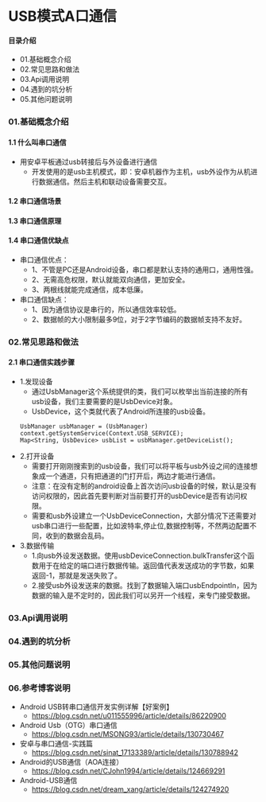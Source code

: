 # USB模式A口通信
#### 目录介绍
- 01.基础概念介绍
- 02.常见思路和做法
- 03.Api调用说明
- 04.遇到的坑分析
- 05.其他问题说明





### 01.基础概念介绍
#### 1.1 什么叫串口通信
- 用安卓平板通过usb转接后与外设备进行通信
    - 开发使用的是usb主机模式，即：安卓机器作为主机，usb外设作为从机进行数据通信。然后主机和联动设备需要交互。


#### 1.2 串口通信场景


#### 1.3 串口通信原理


#### 1.4 串口通信优缺点
- 串口通信优点：
    - 1、不管是PC还是Android设备，串口都是默认支持的通用口，通用性强。
    - 2、无需高危权限，默认就能双向通信，更加安全。
    - 3、两根线就能完成通信，成本低廉。
- 串口通信缺点：
    - 1、因为通信协议是串行的，所以通信效率较低。
    - 2、数据帧的大小限制最多9位，对于2字节编码的数据帧支持不友好。



### 02.常见思路和做法
#### 2.1 串口通信实践步骤
- 1.发现设备
    - 通过UsbManager这个系统提供的类，我们可以枚举出当前连接的所有usb设备，我们主要需要的是UsbDevice对象。
    - UsbDevice，这个类就代表了Android所连接的usb设备。
    ```
    UsbManager usbManager = (UsbManager) context.getSystemService(Context.USB_SERVICE);
    Map<String, UsbDevice> usbList = usbManager.getDeviceList();
    ```
- 2.打开设备
    - 需要打开刚刚搜索到的usb设备，我们可以将平板与usb外设之间的连接想象成一个通道，只有把通道的门打开后，两边才能进行通信。
    - 注意：在没有定制的android设备上首次访问usb设备的时候，默认是没有访问权限的，因此首先要判断对当前要打开的usbDevice是否有访问权限。
    - 需要和usb外设建立一个UsbDeviceConnection，大部分情况下还需要对usb串口进行一些配置，比如波特率,停止位,数据控制等，不然两边配置不同，收到的数据会乱码。
- 3.数据传输
    - 1.向usb外设发送数据。使用usbDeviceConnection.bulkTransfer这个函数用于在给定的端口进行数据传输。返回值代表发送成功的字节数，如果返回-1，那就是发送失败了。
    - 2.接受usb外设发送来的数据。找到了数据输入端口usbEndpointIn，因为数据的输入是不定时的，因此我们可以另开一个线程，来专门接受数据。





### 03.Api调用说明




### 04.遇到的坑分析




### 05.其他问题说明



### 06.参考博客说明
- Android USB转串口通信开发实例详解【好案例】
  - https://blog.csdn.net/u011555996/article/details/86220900
- Android Usb（OTG）串口通信
  - https://blog.csdn.net/MSONG93/article/details/130730467
- 安卓与串口通信-实践篇
  - https://blog.csdn.net/sinat_17133389/article/details/130788942
- Android的USB通信（AOA连接）
  - https://blog.csdn.net/CJohn1994/article/details/124669291
- Android-USB通信
  - https://blog.csdn.net/dream_xang/article/details/124274920









